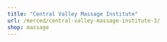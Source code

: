 ```yaml
---
title: "Central Valley Massage Institute"
url: /merced/central-valley-massage-institute-3/
shop: massage
---
```

